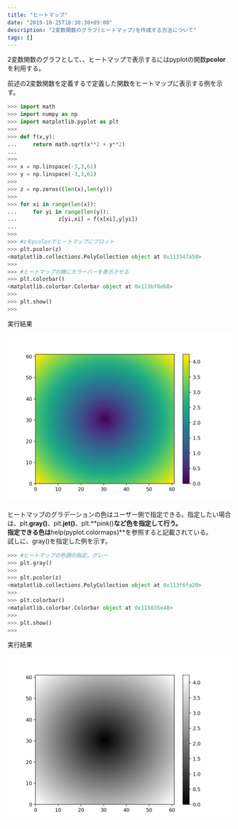```yaml
---
title: "ヒートマップ"
date: "2019-10-25T18:30:30+09:00"
description: "2変数関数のグラフ(ヒートマップ)を作成する方法について"
tags: []
---
```


2変数関数のグラフとして、、ヒートマップで表示するにはpyplotの関数**pcolor**を利用する。  

前述の2変数関数を定義するで定義した関数をヒートマップに表示する例を示す。  

```python
>>> import math
>>> import numpy as np
>>> import matplotlib.pyplot as plt
>>> 
>>> def f(x,y):
...     return math.sqrt(x**2 + y**2)
... 
>>> 
>>> x = np.linspace(-3,3,61)
>>> y = np.linspace(-3,3,61)
>>> 
>>> z = np.zeros((len(x),len(y)))
>>> 
>>> for xi in range(len(x)):
...     for yi in range(len(y)):
...             z[yi,xi] = f(x[xi],y[yi])
... 
>>> 
>>> #zをpcolorでヒートマップにプロット 
>>> plt.pcolor(z)
<matplotlib.collections.PolyCollection object at 0x113347a58>
>>> 
>>> #ヒートマップの横にカラーバーを表示させる
>>> plt.colorbar()
<matplotlib.colorbar.Colorbar object at 0x113bf8eb8>
>>> 
>>> plt.show()
>>> 
```

実行結果  

![Figure 10](./Figure_10.png)

ヒートマップのグラデーションの色はユーザー側で指定できる。指定したい場合は、plt.**gray()**、plt.**jet()**、plt.**pink()**など色を指定して行う。  
指定できる色は**help(pyplot.colormaps)**を参照すると記載されている。  
試しに、gray()を指定した例を示す。  

```python
>>> #ヒートマップの色調の指定。グレー
>>> plt.gray()
>>> 
>>> plt.pcolor(z)
<matplotlib.collections.PolyCollection object at 0x113f6fa20>
>>> 
>>> plt.colorbar()
<matplotlib.colorbar.Colorbar object at 0x115835e48>
>>> 
>>> plt.show()
>>> 
```

実行結果  

![Figure 11](./Figure_11.png)

